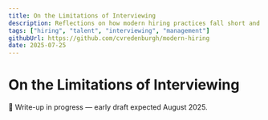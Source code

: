 ```yaml
---
title: On the Limitations of Interviewing
description: Reflections on how modern hiring practices fall short and what behavioral science reveals about the limits of interviews.
tags: ["hiring", "talent", "interviewing", "management"]
githubUrl: https://github.com/cvredenburgh/modern-hiring
date: 2025-07-25
---
```


# On the Limitations of Interviewing


🚧 Write-up in progress — early draft expected August 2025.